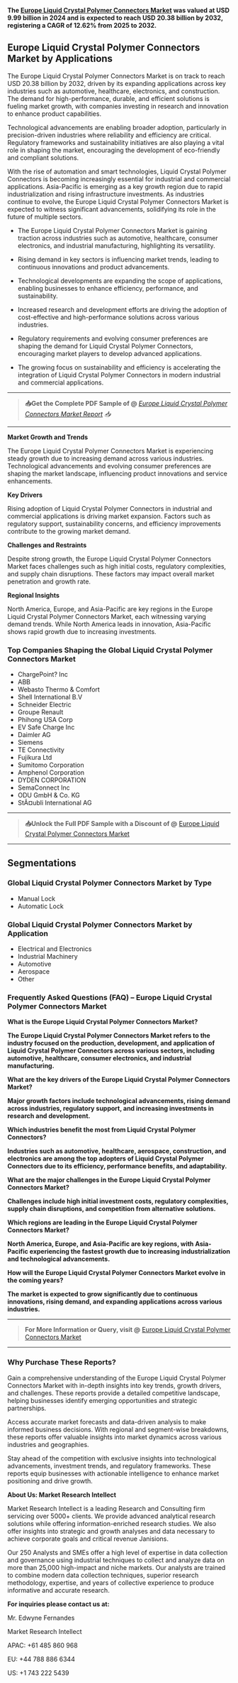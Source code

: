 <p><strong>The <a href="https://www.marketresearchintellect.com/download-sample/?rid=1060026&amp;utm_source=Pulse-April-Europe&amp;utm_medium=852">Europe Liquid Crystal Polymer Connectors Market</a> was valued at USD 9.99 billion in 2024 and is expected to reach USD 20.38 billion by 2032, registering a CAGR of 12.62% from 2025 to 2032.</strong></p><h2>Europe Liquid Crystal Polymer Connectors Market by Applications&nbsp;</h2><p><p>The Europe Liquid Crystal Polymer Connectors Market is on track to reach USD 20.38 billion by 2032, driven by its expanding applications across key industries such as automotive, healthcare, electronics, and construction. The demand for high-performance, durable, and efficient solutions is fueling market growth, with companies investing in research and innovation to enhance product capabilities.</p><p>Technological advancements are enabling broader adoption, particularly in precision-driven industries where reliability and efficiency are critical. Regulatory frameworks and sustainability initiatives are also playing a vital role in shaping the market, encouraging the development of eco-friendly and compliant solutions.</p><p>With the rise of automation and smart technologies, Liquid Crystal Polymer Connectors is becoming increasingly essential for industrial and commercial applications. Asia-Pacific is emerging as a key growth region due to rapid industrialization and rising infrastructure investments. As industries continue to evolve, the Europe Liquid Crystal Polymer Connectors Market is expected to witness significant advancements, solidifying its role in the future of multiple sectors.</p></p><ul><li><p>The Europe Liquid Crystal Polymer Connectors Market is gaining traction across industries such as automotive, healthcare, consumer electronics, and industrial manufacturing, highlighting its versatility.</p></li><li><p>Rising demand in key sectors is influencing market trends, leading to continuous innovations and product advancements.</p></li><li><p>Technological developments are expanding the scope of applications, enabling businesses to enhance efficiency, performance, and sustainability.</p></li><li><p>Increased research and development efforts are driving the adoption of cost-effective and high-performance solutions across various industries.</p></li><li><p>Regulatory requirements and evolving consumer preferences are shaping the demand for Liquid Crystal Polymer Connectors, encouraging market players to develop advanced applications.</p></li><li><p>The growing focus on sustainability and efficiency is accelerating the integration of Liquid Crystal Polymer Connectors in modern industrial and commercial applications.</p></li></ul><hr /><blockquote><p><strong><span class="font-[700]">📥Get the Complete PDF Sample of @ </span></strong><em><span class="font-[700]"><a href="https://www.marketresearchintellect.com/download-sample/?rid=1060026&amp;utm_source=Pulse-April-Europe&amp;utm_medium=852" target="_blank" data-tracking-control-name="article-ssr-frontend-pulse_little-text-block" data-tracking-will-navigate="" data-test-link="">Europe Liquid Crystal Polymer Connectors Market Report</a>&nbsp;📥</span></em></p></blockquote><hr /><p class="" data-start="77" data-end="360"><strong data-start="77" data-end="105">Market Growth and Trends</strong></p><p class="" data-start="77" data-end="360">The Europe Liquid Crystal Polymer Connectors Market is experiencing steady growth due to increasing demand across various industries. Technological advancements and evolving consumer preferences are shaping the market landscape, influencing product innovations and service enhancements.</p><p class="" data-start="362" data-end="606"><strong data-start="362" data-end="377">Key Drivers</strong></p><p class="" data-start="362" data-end="606">Rising adoption of Liquid Crystal Polymer Connectors in industrial and commercial applications is driving market expansion. Factors such as regulatory support, sustainability concerns, and efficiency improvements contribute to the growing market demand.</p><p class="" data-start="608" data-end="849"><strong data-start="608" data-end="637">Challenges and Restraints</strong></p><p class="" data-start="608" data-end="849">Despite strong growth, the Europe Liquid Crystal Polymer Connectors Market faces challenges such as high initial costs, regulatory complexities, and supply chain disruptions. These factors may impact overall market penetration and growth rate.</p><p class="" data-start="851" data-end="1095"><strong data-start="851" data-end="872">Regional Insights</strong></p><p class="" data-start="851" data-end="1095">North America, Europe, and Asia-Pacific are key regions in the Europe Liquid Crystal Polymer Connectors Market, each witnessing varying demand trends. While North America leads in innovation, Asia-Pacific shows rapid growth due to increasing investments.</p><p><h3>Top Companies Shaping the Global Liquid Crystal Polymer Connectors Market </h3><ul><li>ChargePoint? Inc</li><li>ABB</li><li>Webasto Thermo & Comfort</li><li>Shell International B.V</li><li>Schneider Electric</li><li>Groupe Renault</li><li>Phihong USA Corp</li><li>EV Safe Charge Inc</li><li>Daimler AG</li><li>Siemens</li><li>TE Connectivity</li><li>Fujikura Ltd</li><li>Sumitomo Corporation</li><li>Amphenol Corporation</li><li>DYDEN CORPORATION</li><li>SemaConnect Inc</li><li>ODU GmbH & Co. KG</li><li>StÃ¤ubli International AG</li></ul></p><hr /><blockquote><p><strong>📥Unlock the Full PDF Sample with a Discount of @</strong> <a href="https://www.marketresearchintellect.com/ask-for-discount/?rid=1060026&amp;utm_source=Pulse-April-Europe&amp;utm_medium=852">Europe Liquid Crystal Polymer Connectors Market</a></p></blockquote><hr /><p><h2>Segmentations</h2><h3>Global Liquid Crystal Polymer Connectors Market by Type</h3><ul><li>Manual Lock</li><li>Automatic Lock</li></ul><h3>Global Liquid Crystal Polymer Connectors Market by Application</h3><ul><li>Electrical and Electronics</li><li>Industrial Machinery</li><li>Automotive</li><li>Aerospace</li><li>Other</li></ul></p><h3><strong>Frequently Asked Questions (FAQ) &ndash; Europe Liquid Crystal Polymer Connectors Market</strong></h3><p><strong>What is the Europe Liquid Crystal Polymer Connectors Market?</strong></p><p><strong>The Europe Liquid Crystal Polymer Connectors Market refers to the industry focused on the production, development, and application of Liquid Crystal Polymer Connectors across various sectors, including automotive, healthcare, consumer electronics, and industrial manufacturing.</strong></p><p><strong>What are the key drivers of the Europe Liquid Crystal Polymer Connectors Market?</strong></p><p><strong>Major growth factors include technological advancements, rising demand across industries, regulatory support, and increasing investments in research and development.</strong></p><p><strong>Which industries benefit the most from Liquid Crystal Polymer Connectors?</strong></p><p><strong>Industries such as automotive, healthcare, aerospace, construction, and electronics are among the top adopters of Liquid Crystal Polymer Connectors due to its efficiency, performance benefits, and adaptability.</strong></p><p><strong>What are the major challenges in the Europe Liquid Crystal Polymer Connectors Market?</strong></p><p><strong>Challenges include high initial investment costs, regulatory complexities, supply chain disruptions, and competition from alternative solutions.</strong></p><p><strong>Which regions are leading in the Europe Liquid Crystal Polymer Connectors Market?</strong></p><p><strong>North America, Europe, and Asia-Pacific are key regions, with Asia-Pacific experiencing the fastest growth due to increasing industrialization and technological advancements.</strong></p><p><strong>How will the Europe Liquid Crystal Polymer Connectors Market evolve in the coming years?</strong></p><p><strong>The market is expected to grow significantly due to continuous innovations, rising demand, and expanding applications across various industries.</strong></p><hr /><blockquote><p><span class="font-[700]"><strong>For More Information or Query, visit&nbsp;@</strong>&nbsp;</span><span class="font-[700]"><a href="https://www.marketresearchintellect.com/product/liquid-crystal-polymer-connectors-market/?utm_source=Linkedin&utm_medium=852" target="_blank" data-tracking-control-name="article-ssr-frontend-pulse_little-text-block" data-tracking-will-navigate="" data-test-link="">Europe Liquid Crystal Polymer Connectors Market</a></span></p></blockquote><hr /><h3><strong data-start="0" data-end="31">Why Purchase These Reports?</strong></h3><p class="" data-start="35" data-end="297">Gain a comprehensive understanding of the Europe Liquid Crystal Polymer Connectors Market with in-depth insights into key trends, growth drivers, and challenges. These reports provide a detailed competitive landscape, helping businesses identify emerging opportunities and strategic partnerships.</p><p class="" data-start="299" data-end="540">Access accurate market forecasts and data-driven analysis to make informed business decisions. With regional and segment-wise breakdowns, these reports offer valuable insights into market dynamics across various industries and geographies.</p><p class="" data-start="542" data-end="784">Stay ahead of the competition with exclusive insights into technological advancements, investment trends, and regulatory frameworks. These reports equip businesses with actionable intelligence to enhance market positioning and drive growth.</p><p><strong><span class="font-[700]">About Us: Market Research Intellect</span></strong></p><p><span class="">Market Research Intellect is a leading Research and Consulting firm servicing over 5000+ clients. We provide advanced analytical research solutions while offering information-enriched research studies.&nbsp;</span>We also offer insights into strategic and growth analyses and data necessary to achieve corporate goals and critical revenue Janisions.</p><p><span class="">Our 250 Analysts and SMEs offer a high level of expertise in data collection and governance using industrial techniques to collect and analyze data on more than 25,000 high-impact and niche markets. Our analysts are trained to combine modern data collection techniques, superior research methodology, expertise, and years of collective experience to produce informative and accurate research.</span></p><p><strong>For inquiries please contact us at:</strong></p><p>Mr. Edwyne Fernandes</p><p>Market Research Intellect</p><p>APAC: +61 485 860 968</p><p>EU: +44 788 886 6344</p><p>US: +1 743 222 5439</p>